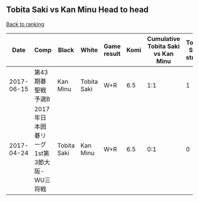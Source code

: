 ## Tobita Saki vs Kan Minu Head to head

[Back to ranking](../../index.md)




| **Date** | **Comp** | **Black** | **White** | **Game result** | **Komi** | **Cumulative Tobita Saki vs Kan Minu** | **Tobita Saki streak** | **Kan Minu streak** | 
| --- | --- | --- | --- | --- | --- | --- | --- | --- |
| 2017-06-15 | 第43期碁聖戦予選B | Kan Minu | Tobita Saki | W+R | 6.5 | 1:1 | 1 | 0 | 
| 2017-04-24 | 2017年日本囲碁リーグ1st第3節大阪-WU三将戦 | Tobita Saki | Kan Minu | W+R | 6.5 | 0:1 | 0 | 1 |




